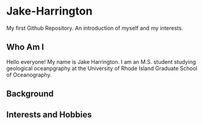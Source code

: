 # Jake-Harrington
My first Github Repository. An introduction of myself and my interests.  
## Who Am I 
Hello everyone! My name is Jake Harrington. I am an M.S. student studying geological oceanpgraphy at the University of Rhode Island Graduate School of Oceanography. 

## Background 

## Interests and Hobbies
